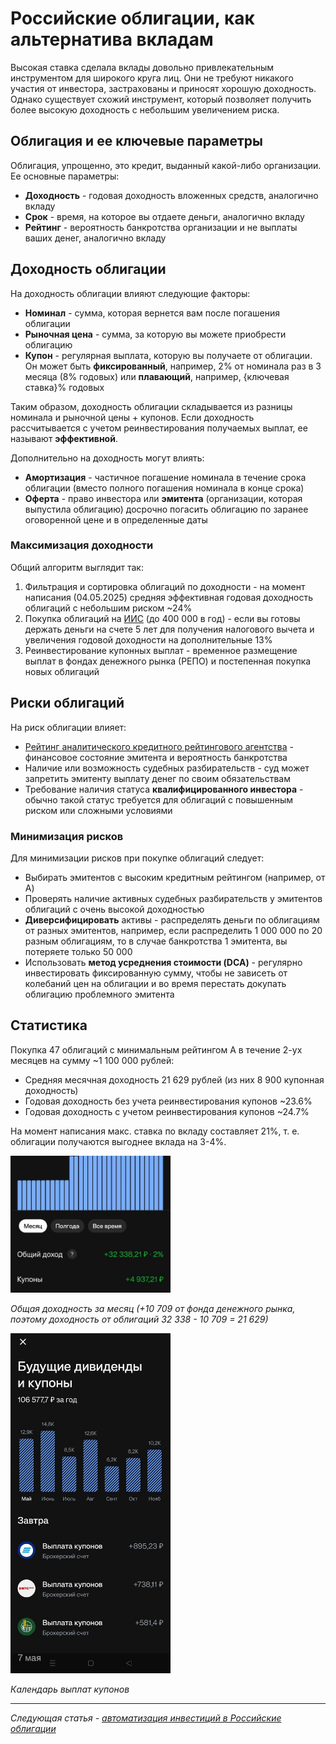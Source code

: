 # Российские облигации, как альтернатива вкладам

Высокая ставка сделала вклады довольно привлекательным инструментом для широкого круга лиц. Они не требуют никакого участия от инвестора, застрахованы и приносят хорошую доходность. Однако существует схожий инструмент, который позволяет получить более высокую доходность с небольшим увеличением риска.

## Облигация и ее ключевые параметры

Облигация, упрощенно, это кредит, выданный какой-либо организации. Ее основные параметры:
- **Доходность** - годовая доходность вложенных средств, аналогично вкладу
- **Срок** - время, на которое вы отдаете деньги, аналогично вкладу
- **Рейтинг** - вероятность банкротства организации и не выплаты ваших денег, аналогично вкладу

## Доходность облигации

На доходность облигации влияют следующие факторы:
- **Номинал** - сумма, которая вернется вам после погашения облигации
- **Рыночная цена** - сумма, за которую вы можете приобрести облигацию
- **Купон** - регулярная выплата, которую вы получаете от облигации. Он может быть **фиксированный**, например, 2% от номинала раз в 3 месяца (8% годовых) или **плавающий**, например, {ключевая ставка}% годовых

Таким образом, доходность облигации складывается из разницы номинала и рыночной цены + купонов. Если доходность рассчитывается с учетом реинвестирования получаемых выплат, ее называют **эффективной**.

Дополнительно на доходность могут влиять:
- **Амортизация** - частичное погашение номинала в течение срока облигации (вместо полного погашения номинала в конце срока)
- **Оферта** - право инвестора или **эмитента** (организации, которая выпустила облигацию) досрочно погасить облигацию по заранее оговоренной цене и в определенные даты

### Максимизация доходности

Общий алгоритм выглядит так:
1. Фильтрация и сортировка облигаций по доходности - на момент написания (04.05.2025) средняя эффективная годовая доходность облигаций c небольшим риском ~24%
2. Покупка облигаций на [ИИС](https://www.tbank.ru/invest/help/brokerage/iis/all-about-iis/what-is-it/) (до 400 000 в год) - если вы готовы держать деньги на счете 5 лет для получения налогового вычета и увеличения годовой доходности на дополнительные 13%
3. Реинвестирование купонных выплат - временное размещение выплат в фондах денежного рынка (РЕПО) и постепенная покупка новых облигаций

## Риски облигаций

На риск облигации влияет:
- [Рейтинг аналитического кредитного рейтингового агентства](https://ratings.ru/methodologies/scales/) - финансовое состояние эмитента и вероятность банкротства
- Наличие или возможность судебных разбирательств - суд может запретить эмитенту выплату денег по своим обязательствам
- Требование наличия статуса **квалифицированного инвестора** - обычно такой статус требуется для облигаций с повышенным риском или сложными условиями

### Минимизация рисков

Для минимизации рисков при покупке облигаций следует:
- Выбирать эмитентов с высоким кредитным рейтингом (например, от A)
- Проверять наличие активных судебных разбирательств у эмитентов облигаций с очень высокой доходностью
- **Диверсифицировать** активы - распределять деньги по облигациям от разных эмитентов, например, если распределить 1 000 000 по 20 разным облигациям, то в случае банкротства 1 эмитента, вы потеряете только 50 000
- Использовать **метод усреднения стоимости (DCA)** - регулярно инвестировать фиксированную сумму, чтобы не зависеть от колебаний цен на облигации и во время перестать докупать облигацию проблемного эмитента

## Статистика

Покупка 47 облигаций с минимальным рейтингом A в течение 2-ух месяцев на сумму ~1 100 000 рублей:
- Средняя месячная доходность 21 629 рублей (из них 8 900 купонная доходность)
- Годовая доходность без учета реинвестирования купонов ~23.6%
- Годовая доходность с учетом реинвестирования купонов ~24.7%

На момент написания макс. ставка по вкладу составляет 21%, т. е. облигации получаются выгоднее вклада на 3-4%.

<img src="assets/bonds-statistics-general.jpg" alt="" width="256">

*Общая доходность за месяц (+10 709 от фонда денежного рынка, поэтому доходность от облигаций 32 338 - 10 709 = 21 629)*

<img src="assets/bonds-statistics-coupons.jpg" alt="" width="256">

*Календарь выплат купонов*

---

*Следующая статья -* [*автоматизация инвестиций в Российские облигации*](automation-paper.md)